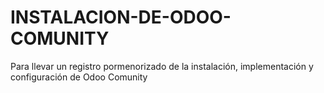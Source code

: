# INSTALACION-DE-ODOO-COMUNITY
Para llevar un registro pormenorizado de la instalación, implementación y configuración de Odoo Comunity
